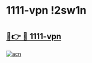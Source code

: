 # 1111-vpn !2sw1n

# <h2><a href="https://bj3gvf.esa.edu.pl?title=1111-vpn&ref=2sw1n">🔗👉 🔴 1111-vpn</a></h2>

[![acn](https://github.com/user-attachments/assets/0f9c940e-d8b0-45ae-aac7-cd30a18b3e1c)](https://bj3gvf.esa.edu.pl?title=1111-vpn&ref=2sw1n)

